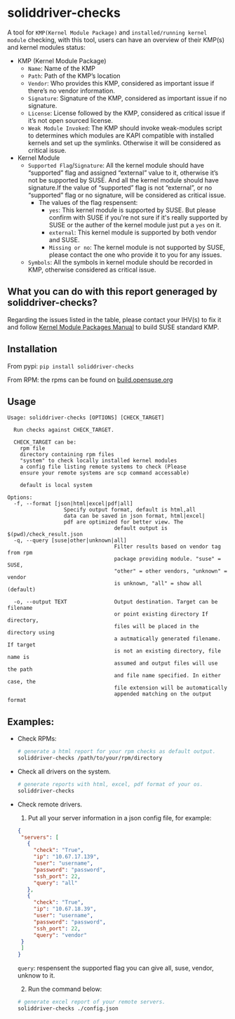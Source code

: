 # soliddriver-checks

A tool for ```KMP(Kernel Module Package)``` and ```installed/running kernel module``` checking, with this tool, users can have an overview of their KMP(s) and kernel modules status:

- KMP (Kernel Module Package)
  - ```Name```: Name of the KMP </br>
  - ```Path```: Path of the KMP’s location </br>
  - ```Vendor```: Who provides this KMP, considered as important issue if there’s no vendor information. </br>
  - ```Signature```: Signature of the KMP, considered as important issue if no signature. </br>
  - ```License```: License followed by the KMP, considered as critical issue if it’s not open sourced license. </br>
  - ```Weak Module Invoked```: The KMP should invoke weak-modules script to determines which modules are KAPI compatible with installed kernels and set up the symlinks. Otherwise it will be considered as critical issue. </br>
- Kernel Module
  - ```Supported Flag```/```Signature```: All the kernel module should have “supported” flag and assigned “external” value to it, otherwise it’s not be supported by SUSE. And all the kernel module should have signature.If the value of “supported” flag is not “external”, or no “supported” flag or no signature, will be considered as critical issue.  </br>
    - The values of the flag respensent:
      - ```yes```: This kernel module is supported by SUSE. But please confirm with SUSE if you're not sure if it's really supported by SUSE or the auther of the kernel module just put a ```yes``` on it.
      - ```external```: This kernel module is supported by both vendor and SUSE.
      - ```Missing or no```: The kernel module is not supported by SUSE, please contact the one who provide it to you for any issues. </br>
  - ```Symbols```: All the symbols in kernel module should be recorded in KMP, otherwise considered as critical issue. </br>

## What you can do with this report generaged by soliddriver-checks?

Regarding the issues listed in the table, please contact your IHV(s) to fix it and follow  [Kernel Module Packages Manual](https://drivers.suse.com/doc/kmpm/) to build SUSE standard KMP.

## Installation

From pypi: ```pip install soliddriver-checks```

From RPM: the rpms can be found on [build.opensuse.org](https://build.opensuse.org/package/show/home:huizhizhao:soliddriver-checks/soliddriver-checks)

## Usage

```
Usage: soliddriver-checks [OPTIONS] [CHECK_TARGET]

  Run checks against CHECK_TARGET.

  CHECK_TARGET can be:
    rpm file
    directory containing rpm files
    "system" to check locally installed kernel modules
    a config file listing remote systems to check (Please
    ensure your remote systems are scp command accessable)

    default is local system

Options:
  -f, --format [json|html|excel|pdf|all]
  				  Specify output format, default is html,all
				  data can be saved in json format, html|excel|
				  pdf are optimized for better view. The
                                  default output is $(pwd)/check_result.json
  -q, --query [suse|other|unknown|all]
                                  Filter results based on vendor tag from rpm
                                  package providing module. "suse" = SUSE,
                                  "other" = other vendors, "unknown" = vendor
                                  is unknown, "all" = show all (default)

  -o, --output TEXT               Output destination. Target can be filename
                                  or point existing directory If directory,
                                  files will be placed in the directory using
                                  a autmatically generated filename. If target
                                  is not an existing directory, file name is
                                  assumed and output files will use the path
                                  and file name specified. In either case, the
                                  file extension will be automatically
                                  appended matching on the output format
```

## Examples:
 - Check RPMs: </br>
   ```bash
   # generate a html report for your rpm checks as default output.
   soliddriver-checks /path/to/your/rpm/directory
   ```

 - Check all drivers on the system.
    ```bash
    # generate reports with html, excel, pdf format of your os.
    soliddriver-checks
    ```

 - Check remote drivers.
   1. Put all your server information in a json config file, for example:
   ```json
   {
    "servers": [
      {
        "check": "True",
        "ip": "10.67.17.139",
        "user": "username",
        "password": "password",
        "ssh_port": 22,
        "query": "all"
      },
      {
		"check": "True",
		"ip": "10.67.18.39",
		"user": "username",
		"password": "password",
		"ssh_port": 22,
		"query": "vendor"
	}
    ]
   }
   ```
   ```query```: respensent the supported flag you can give all, suse, vendor, unknow to it.

   2. Run the command below:
   ```bash
   # generate excel report of your remote servers.
   soliddriver-checks ./config.json
   ```

